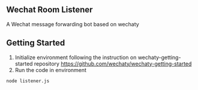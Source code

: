 ## Wechat Room Listener
A Wechat message forwarding bot based on wechaty 
## Getting Started
1. Initialize environment following the instruction on wechaty-getting-started repository
https://github.com/wechaty/wechaty-getting-started
2. Run the code in environment
```sh
node listener.js
```
